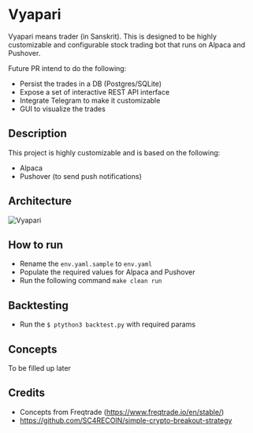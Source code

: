# Vyapari
Vyapari means trader (in Sanskrit). This is designed to be highly customizable and configurable stock trading bot that 
runs on Alpaca and Pushover. 

Future PR intend to do the following:
- Persist the trades in a DB (Postgres/SQLite)
- Expose a set of interactive REST API interface
- Integrate Telegram to make it customizable
- GUI to visualize the trades

## Description
This project is highly customizable and is based on the following:
- Alpaca
- Pushover (to send push notifications)

## Architecture
![Vyapari](https://user-images.githubusercontent.com/4952220/133060574-94d8e16d-03e3-4b37-a7a1-9cae1848c331.jpeg)

## How to run
- Rename the `env.yaml.sample` to `env.yaml`
- Populate the required values for Alpaca and Pushover
- Run the following command `make clean run`

## Backtesting
- Run the `$ ptython3 backtest.py` with required params

## Concepts
To be filled up later

## Credits
- Concepts from Freqtrade (https://www.freqtrade.io/en/stable/)
- https://github.com/SC4RECOIN/simple-crypto-breakout-strategy


